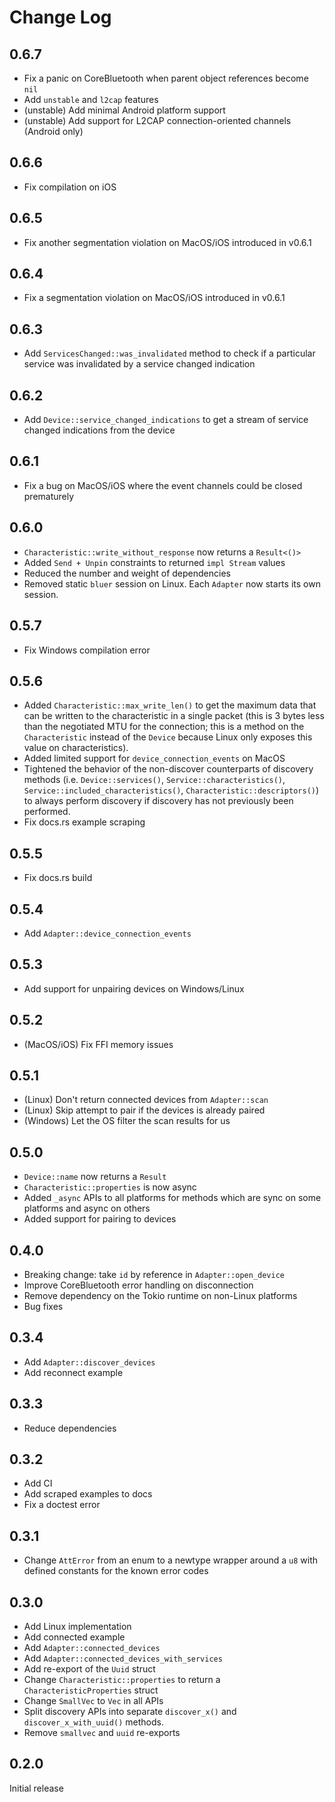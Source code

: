 # Change Log

## 0.6.7

- Fix a panic on CoreBluetooth when parent object references become `nil`
- Add `unstable` and `l2cap` features
- (unstable) Add minimal Android platform support
- (unstable) Add support for L2CAP connection-oriented channels (Android only)

## 0.6.6

- Fix compilation on iOS

## 0.6.5

- Fix another segmentation violation on MacOS/iOS introduced in v0.6.1

## 0.6.4

- Fix a segmentation violation on MacOS/iOS introduced in v0.6.1

## 0.6.3

- Add `ServicesChanged::was_invalidated` method to check if a particular service
  was invalidated by a service changed indication

## 0.6.2

- Add `Device::service_changed_indications` to get a stream of service changed
  indications from the device

## 0.6.1

- Fix a bug on MacOS/iOS where the event channels could be closed prematurely

## 0.6.0

- `Characteristic::write_without_response` now returns a `Result<()>`
- Added `Send + Unpin` constraints to returned `impl Stream` values
- Reduced the number and weight of dependencies
- Removed static `bluer` session on Linux. Each `Adapter` now starts its own
  session.

## 0.5.7

- Fix Windows compilation error

## 0.5.6

- Added `Characteristic::max_write_len()` to get the maximum data that can be
  written to the characteristic in a single packet (this is 3 bytes less than
  the negotiated MTU for the connection; this is a method on the
  `Characteristic` instead of the `Device` because Linux only exposes this value
  on characteristics).
- Added limited support for `device_connection_events` on MacOS
- Tightened the behavior of the non-discover counterparts of discovery methods
  (i.e. `Device::services()`, `Service::characteristics()`,
  `Service::included_characteristics()`, `Characteristic::descriptors()`) to
  always perform discovery if discovery has not previously been performed.
- Fix docs.rs example scraping

## 0.5.5

- Fix docs.rs build

## 0.5.4

- Add `Adapter::device_connection_events`

## 0.5.3

- Add support for unpairing devices on Windows/Linux

## 0.5.2

- (MacOS/iOS) Fix FFI memory issues

## 0.5.1

- (Linux) Don't return connected devices from `Adapter::scan`
- (Linux) Skip attempt to pair if the devices is already paired
- (Windows) Let the OS filter the scan results for us

## 0.5.0

- `Device::name` now returns a `Result`
- `Characteristic::properties` is now async
- Added `_async` APIs to all platforms for methods which are sync on some
  platforms and async on others
- Added support for pairing to devices

## 0.4.0

- Breaking change: take `id` by reference in `Adapter::open_device`
- Improve CoreBluetooth error handling on disconnection
- Remove dependency on the Tokio runtime on non-Linux platforms
- Bug fixes

## 0.3.4

- Add `Adapter::discover_devices`
- Add reconnect example

## 0.3.3

- Reduce dependencies

## 0.3.2

- Add CI
- Add scraped examples to docs
- Fix a doctest error

## 0.3.1

- Change `AttError` from an enum to a newtype wrapper around a `u8` with defined
  constants for the known error codes

## 0.3.0

- Add Linux implementation
- Add connected example
- Add `Adapter::connected_devices`
- Add `Adapter::connected_devices_with_services`
- Add re-export of the `Uuid` struct
- Change `Characteristic::properties` to return a `CharacteristicProperties`
  struct
- Change `SmallVec` to `Vec` in all APIs
- Split discovery APIs into separate `discover_x()` and `discover_x_with_uuid()`
  methods.
- Remove `smallvec` and `uuid` re-exports

## 0.2.0

Initial release
